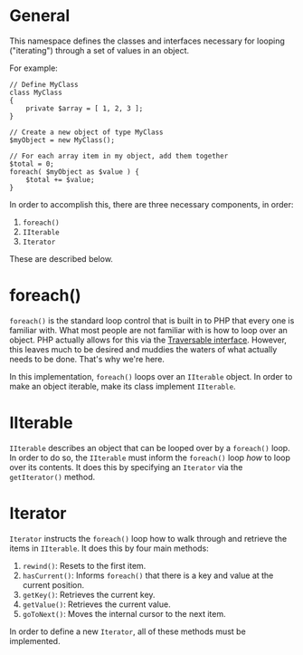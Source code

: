 # General

This namespace defines the classes and interfaces necessary for looping ("iterating") through a set of values in an object.

For example:
```
// Define MyClass
class MyClass
{
    private $array = [ 1, 2, 3 ];
}

// Create a new object of type MyClass
$myObject = new MyClass();

// For each array item in my object, add them together
$total = 0;
foreach( $myObject as $value ) {
    $total += $value;
}
```

In order to accomplish this, there are three necessary components, in order:
1. `foreach()`
2. `IIterable`
3. `Iterator`

These are described below.


# foreach()

`foreach()` is the standard loop control that is built in to PHP that every one is familiar with. What most people are not familiar with is how to loop over an object. PHP actually allows for this via the [Traversable interface](https://www.php.net/manual/en/class.traversable.php). However, this leaves much to be desired and muddies the waters of what actually needs to be done. That's why we're here.

In this implementation, `foreach()` loops over an `IIterable` object. In order to make an object iterable, make its class implement `IIterable`.


# IIterable

`IIterable` describes an object that can be looped over by a `foreach()` loop. In order to do so, the `IIterable` must inform the `foreach()` loop _how_ to loop over its contents. It does this by specifying an `Iterator` via the `getIterator()` method.


# Iterator

`Iterator` instructs the `foreach()` loop how to walk through and retrieve the items in `IIterable`. It does this by four main methods:
1. `rewind()`:     Resets to the first item.
2. `hasCurrent()`: Informs `foreach()` that there is a key and value at the current position.
3. `getKey()`:     Retrieves the current key.
4. `getValue()`:   Retrieves the current value.
5. `goToNext()`:   Moves the internal cursor to the next item.

In order to define a new `Iterator`, all of these methods must be implemented.